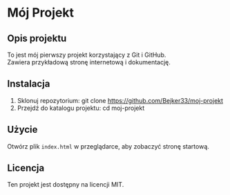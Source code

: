 # Mój Projekt

## Opis projektu
To jest mój pierwszy projekt korzystający z Git i GitHub.  
Zawiera przykładową stronę internetową i dokumentację.

## Instalacja
1. Sklonuj repozytorium:
git clone https://github.com/Bejker33/moj-projekt
2. Przejdź do katalogu projektu:
cd moj-projekt

## Użycie
Otwórz plik `index.html` w przeglądarce, aby zobaczyć stronę startową.

## Licencja
Ten projekt jest dostępny na licencji MIT.
